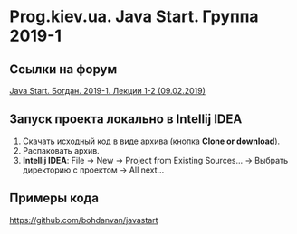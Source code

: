 Prog.kiev.ua. Java Start. Группа 2019-1
===

## Cсылки на форум

[Java Start. Богдан. 2019-1. Лекции 1-2 (09.02.2019)](https://prog.kiev.ua/forum/index.php/topic,4132.0.html)

## Запуск проекта локально в Intellij IDEA

1. Скачать исходный код в виде архива (кнопка **Clone or download**).
2. Распаковать архив.
3. **Intellij IDEA**: File -> New -> Project from Existing Sources... -> Выбрать директорию с проектом -> All next...

## Примеры кода

https://github.com/bohdanvan/javastart
